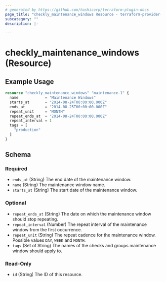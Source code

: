 ```yaml
---
# generated by https://github.com/hashicorp/terraform-plugin-docs
page_title: "checkly_maintenance_windows Resource - terraform-provider-checkly"
subcategory: ""
description: |-
  
---
```


# checkly_maintenance_windows (Resource)



## Example Usage

```terraform
resource "checkly_maintenance_windows" "maintenance-1" {
  name            = "Maintenance Windows"
  starts_at       = "2014-08-24T00:00:00.000Z"
  ends_at         = "2014-08-25T00:00:00.000Z"
  repeat_unit     = "MONTH"
  repeat_ends_at  = "2014-08-24T00:00:00.000Z"
  repeat_interval = 1
  tags = [
    "production"
  ]
}
```

<!-- schema generated by tfplugindocs -->
## Schema

### Required

- `ends_at` (String) The end date of the maintenance window.
- `name` (String) The maintenance window name.
- `starts_at` (String) The start date of the maintenance window.

### Optional

- `repeat_ends_at` (String) The date on which the maintenance window should stop repeating.
- `repeat_interval` (Number) The repeat interval of the maintenance window from the first occurrence.
- `repeat_unit` (String) The repeat cadence for the maintenance window. Possible values `DAY`, `WEEK` and `MONTH`.
- `tags` (Set of String) The names of the checks and groups maintenance window should apply to.

### Read-Only

- `id` (String) The ID of this resource.

